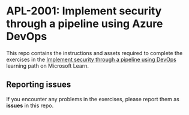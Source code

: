 # APL-2001: Implement security through a pipeline using Azure DevOps

This repo contains the instructions and assets required to complete the exercises in the [Implement security through a pipeline using DevOps](https://learn.microsoft.com/training/paths/implement-security-through-pipeline-using-devops/) learning path on Microsoft Learn.

## Reporting issues

If you encounter any problems in the exercises, please report them as **issues** in this repo.
